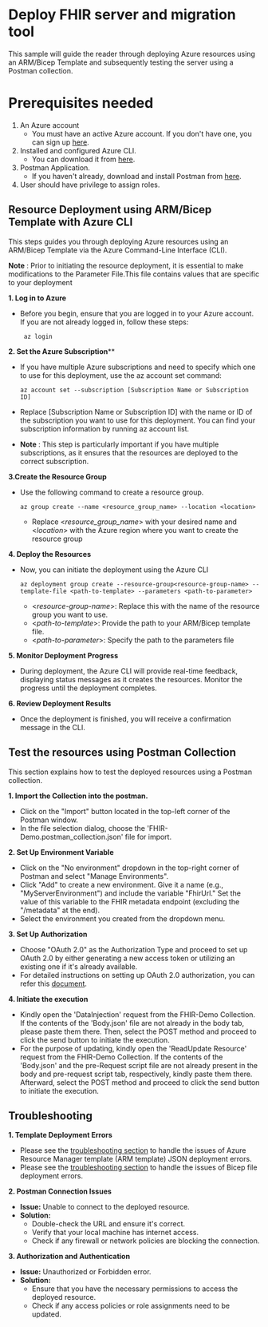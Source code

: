 # Deploy FHIR server and migration tool
This sample will guide the reader through deploying Azure resources using an ARM/Bicep Template and subsequently testing the server using a Postman collection.

# Prerequisites needed
1. An Azure account
    - You must have an active Azure account. If you don't have one, you can sign up [here](https://azure.microsoft.com/en-us/free/).
2. Installed and configured Azure CLI.
    - You can download it from [here](https://aka.ms//installazurecli).
3. Postman Application.
    - If you haven't already, download and install Postman from [here](https://www.postman.com/downloads/).
4. User should have privilege to assign roles.

## Resource Deployment using ARM/Bicep Template with Azure CLI
This steps guides you through deploying Azure resources using an ARM/Bicep Template via the Azure Command-Line Interface (CLI).

**Note** : Prior to initiating the resource deployment, it is essential to make modifications to the Parameter File.This file contains values that are specific to your deployment

**1. Log in to Azure**
- Before you begin, ensure that you are logged in to your Azure account. If you are not already logged in, follow these steps:
    ```
     az login
    ```
**2. Set the Azure Subscription****
- If you have multiple Azure subscriptions and need to specify which one to use for this deployment, use the az account set command:
    ```
    az account set --subscription [Subscription Name or Subscription ID]
    ```
- Replace [Subscription Name or Subscription ID] with the name or ID of the subscription you want to use for this deployment. You can find your subscription information by running az account list.

- **Note** : This step is particularly important if you have multiple subscriptions, as it ensures that the resources are deployed to the correct subscription.

**3.Create the Resource Group**

- Use the following command to create a resource group.
    ```
    az group create --name <resource_group_name> --location <location>
    ```
  - Replace <*resource_group_name*> with your desired name and <*location*> with the Azure region where you want to create the resource group

**4. Deploy the Resources** 
- Now, you can initiate the deployment using the Azure CLI
    ```
    az deployment group create --resource-group<resource-group-name> --template-file <path-to-template> --parameters <path-to-parameter>
    ```
    - <*resource-group-name*>: Replace this with the name of the resource group you want to use.
    - <*path-to-template*>: Provide the path to your ARM/Bicep template file.
    - <*path-to-parameter*>: Specify the path to the parameters file

**5. Monitor Deployment Progress**
- During deployment, the Azure CLI will provide real-time feedback, displaying status messages as it creates the resources. Monitor the progress until the deployment completes.

**6. Review Deployment Results**
- Once the deployment is finished, you will receive a confirmation message in the CLI.

## Test the resources using Postman Collection
This section explains how to test the deployed resources using a Postman collection.

**1. Import the Collection into the postman.**
- Click on the "Import" button located in the top-left corner of the Postman window.
- In the file selection dialog, choose the 'FHIR-Demo.postman_collection.json' file for import.

**2. Set Up Environment Variable**
- Click on the "No environment" dropdown in the top-right corner of Postman and select "Manage Environments".
- Click "Add" to create a new environment. Give it a name (e.g., "MyServerEnvironment") and include the variable "FhirUrl." Set the value of this variable to the FHIR metadata endpoint (excluding the "/metadata" at the end).
- Select the environment you created from the dropdown menu.

**3. Set Up Authorization**
- Choose "OAuth 2.0" as the Authorization Type and proceed to set up OAuth 2.0 by either generating a new access token or utilizing an existing one if it's already available.
- For detailed instructions on setting up OAuth 2.0 authorization, you can refer this [document](https://github.com/Azure-Samples/azure-health-data-and-ai-samples/tree/main/samples/sample-postman-queries).

**4. Initiate the execution**
- Kindly open the 'DataInjection' request from the FHIR-Demo Collection. If the contents of the 'Body.json' file are not already in the body tab, please paste them there. Then, select the POST method and proceed to click the send button to initiate the execution.
- For the purpose of updating, kindly open the 'ReadUpdate Resource' request from the FHIR-Demo Collection. If the contents of the 'Body.json' and the pre-Request script file are not already present in the body and pre-request script tab, respectively, kindly paste them there. Afterward, select the POST method and proceed to click the send button to initiate the execution.

## Troubleshooting
**1. Template Deployment Errors**
- Please see the [troubleshooting section](https://learn.microsoft.com/en-us/azure/azure-resource-manager/troubleshooting/quickstart-troubleshoot-arm-deployment?tabs=azure-cli) to handle the issues of Azure Resource Manager template (ARM template) JSON deployment errors.
-  Please see the [troubleshooting section](https://learn.microsoft.com/en-us/azure/azure-resource-manager/troubleshooting/quickstart-troubleshoot-bicep-deployment?tabs=azure-cli) to handle the issues of Bicep file deployment errors.

**2. Postman Connection Issues**
- **Issue:** Unable to connect to the deployed resource.
- **Solution:**
    -   Double-check the URL and ensure it's correct.
    - Verify that your local machine has internet access.
    - Check if any firewall or network policies are blocking the connection.

**3. Authorization and Authentication**
- **Issue:** Unauthorized or Forbidden error.
- **Solution:**
    - Ensure that you have the necessary permissions to access the deployed resource.
    - Check if any access policies or role assignments need to be updated.




